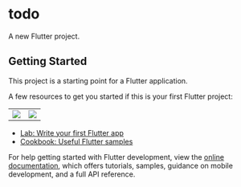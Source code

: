 # todo

A new Flutter project.

## Getting Started

This project is a starting point for a Flutter application.

A few resources to get you started if this is your first Flutter project:

<table>
  <td>
    <img src="https://www.img.in.th/images/f27a7022fbf29278f57c5cf67f59397f.png">
    </td>
      <td>
        <img src="https://www.img.in.th/images/15d97176ce10dbb5c0fbafe79335ce1a.png">

  </td>
  </table>

- [Lab: Write your first Flutter app](https://docs.flutter.dev/get-started/codelab)
- [Cookbook: Useful Flutter samples](https://docs.flutter.dev/cookbook)

For help getting started with Flutter development, view the
[online documentation](https://docs.flutter.dev/), which offers tutorials,
samples, guidance on mobile development, and a full API reference.
